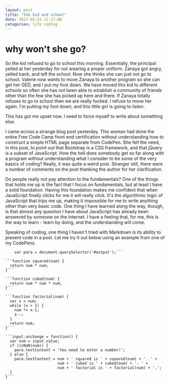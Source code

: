 ```yaml
---
layout: post
title: "the kid and school"
date: 2017-05-31 12:17:00
categories: life coding
---
```


# why won't she go?

So the kid refused to go to school this morning. Essentially, the principal yelled at her yesterday for not wearing a proper uniform. Zanaya got angry, yelled back, and left the school. Now she thinks she can just not go to school. Valerie now wants to move Zanaya to another program so she can get her GED, and I put my foot down. We have moved this kid to different schools so often she has not been able to establish a community of friends other than the few she has picked up here and there. If Zanaya totally refuses to go to school then we are really fucked. I refuse to move her again. I'm putting my foot down, and this little girl is going to listen.

This has got me upset now. I need to force myself to write about something else.

I came across a strange blog post yesterday. This woman had done the entire Free Code Camp front end certification without understanding how to construct a simple HTML page separate from CodePen. She felt the need, in this post, to point out that Bootstrap is a CSS framework, and that jQuery is a subset of JavaScript. How the hell does somebody get so far along with a program without understanding what I consider to be some of the very basics of coding? Really, it was quite a weird post. Stranger still, there were a number of comments on the post thanking the author for her clarification.

Do people really not pay attention to the fundamentals? One of the things that holds me up is the fact that I focus on fundamentals, but at least I have a solid foundation. Having this foundation makes me confident that when JavaScript finally clicks for me it will really click. It's the algorithmic logic of JavaScript that trips me up, making it impossible for me to write anything other than very basic code. One thing I have learned along the way, though, is that almost any question I have about JavaScript has already been answered by someone on the internet. I have a feeling that, for me, this is the way to learn - learn by doing, and the understanding will come.

Speaking of coding, one thing I haven't tried with Markdown is its ability to present code in a post. Let me try it out below using an example from one of my CodePens.

```var input = document.querySelector('.numberInput');
    var para = document.querySelector('#output');```

```function squared(num) {
  return num * num;
}```

```function cubed(num) {
  return num * num * num;
}```

```function factorial(num) {
  var x = num;
  while (x > 1) {
    num *= x-1;
    x--;
  }
  return num;
}```

```input.onchange = function() {
  var num = input.value;
  if (isNaN(num)) {
    para.textContent = 'You need to enter a number!';
  } else {
    para.textContent = num + ' squared is ' + squared(num) + '. ' +
                       num + ' cubed is ' + cubed(num) + '. ' +
                       num + ' factorial is ' + factorial(num) + '.';
  }
}```
